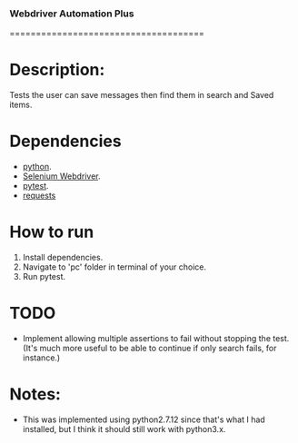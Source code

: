 ### Webdriver Automation Plus
=====================================
# Description:
Tests the user can save messages then find them in search and Saved items.

# Dependencies
- [python](https://www.python.org/downloads/).
- [Selenium Webdriver](https://www.selenium.dev/documentation/en/selenium_installation/).
- [pytest](https://docs.pytest.org/en/stable/getting-started.html).
- [requests](https://requests.readthedocs.io/en/latest/user/install/#install)

# How to run
1. Install dependencies.
2. Navigate to 'pc' folder in terminal of your choice.
3. Run pytest.

# TODO
- Implement allowing multiple assertions to fail without stopping the test. (It's much more useful to be able to continue if only search fails, for instance.)

# Notes:
- This was implemented using python2.7.12 since that's what I had installed, but I think it should still work with python3.x.